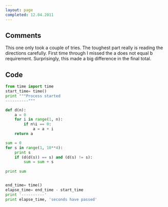 ```yaml
---
layout: page
completed: 12.04.2011
---
```


## Comments

This one only took a couple of tries. The toughest part really is reading the
directions carefully. First time through I missed the a does not equal b
requirement. Surprisingly, this made a big difference in the final total.

## Code

```python
from time import time
start_time= time()
print """Process started
----------"""

def d(n):
	a = 0
	for i in range(1, n):
		if n%i == 0:
			a = a + i
	return a

sum = 0
for s in range(1, 10**4):
	print s
	if (d(d(s)) == s) and (d(s) != s):
		sum = sum + s
		
print sum


end_time= time()
elapse_time= end_time - start_time
print '----------'
print elapse_time, 'seconds have passed'
```
